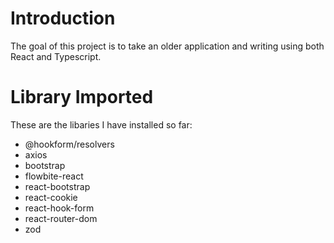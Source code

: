 # Introduction
The goal of this project is to take an older application and writing using both React and Typescript.
# Library Imported

These are the libaries I have installed so far:

* @hookform/resolvers
* axios
* bootstrap
* flowbite-react
* react-bootstrap
* react-cookie
* react-hook-form
* react-router-dom
* zod
